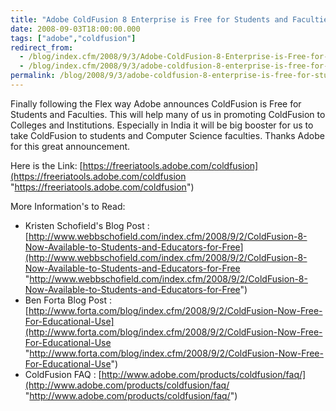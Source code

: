 ```yaml
---
title: "Adobe ColdFusion 8 Enterprise is Free for Students and Faculties"
date: 2008-09-03T18:00:00.000
tags: ["adobe","coldfusion"]
redirect_from: 
  - /blog/index.cfm/2008/9/3/Adobe-ColdFusion-8-Enterprise-is-Free-for-Students-and-Faculties/
  - /blog/index.cfm/2008/9/3/adobe-coldfusion-8-enterprise-is-free-for-students-and-faculties/
permalink: /blog/2008/9/3/adobe-coldfusion-8-enterprise-is-free-for-students-and-faculties/
---
```


Finally following the Flex way Adobe announces ColdFusion is Free for Students and Faculties. This will help many of us in promoting ColdFusion to Colleges and Institutions. Especially in India it will be big booster for us to take ColdFusion to students and Computer Science faculties. Thanks Adobe for this great announcement.

Here is the Link: [https://freeriatools.adobe.com/coldfusion](https://freeriatools.adobe.com/coldfusion "https://freeriatools.adobe.com/coldfusion")  

More Information's to Read:  
- Kristen Schofield's Blog Post : [http://www.webbschofield.com/index.cfm/2008/9/2/ColdFusion-8-Now-Available-to-Students-and-Educators-for-Free](http://www.webbschofield.com/index.cfm/2008/9/2/ColdFusion-8-Now-Available-to-Students-and-Educators-for-Free "http://www.webbschofield.com/index.cfm/2008/9/2/ColdFusion-8-Now-Available-to-Students-and-Educators-for-Free")  
- Ben Forta Blog Post :  [http://www.forta.com/blog/index.cfm/2008/9/2/ColdFusion-Now-Free-For-Educational-Use](http://www.forta.com/blog/index.cfm/2008/9/2/ColdFusion-Now-Free-For-Educational-Use "http://www.forta.com/blog/index.cfm/2008/9/2/ColdFusion-Now-Free-For-Educational-Use")  
- ColdFusion FAQ :  [http://www.adobe.com/products/coldfusion/faq/](http://www.adobe.com/products/coldfusion/faq/ "http://www.adobe.com/products/coldfusion/faq/")